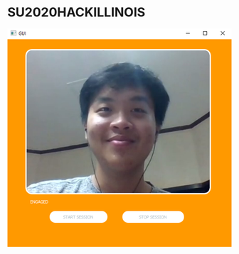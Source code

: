 # SU2020HACKILLINOIS




![Alt text](https://github.com/Alex5958/SU2020HACKILLINOIS/blob/master/demo.png)
